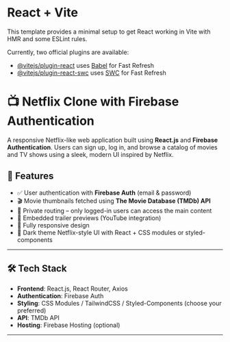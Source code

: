 # React + Vite

This template provides a minimal setup to get React working in Vite with HMR and some ESLint rules.

Currently, two official plugins are available:

- [@vitejs/plugin-react](https://github.com/vitejs/vite-plugin-react/blob/main/packages/plugin-react/README.md) uses [Babel](https://babeljs.io/) for Fast Refresh
- [@vitejs/plugin-react-swc](https://github.com/vitejs/vite-plugin-react-swc) uses [SWC](https://swc.rs/) for Fast Refresh

# 📺 Netflix Clone with Firebase Authentication

A responsive Netflix-like web application built using **React.js** and **Firebase Authentication**. Users can sign up, log in, and browse a catalog of movies and TV shows using a sleek, modern UI inspired by Netflix.

## 🚀 Features

- ✅ User authentication with **Firebase Auth** (email & password)
- 🎬 Movie thumbnails fetched using **The Movie Database (TMDb) API**
- 🔐 Private routing – only logged-in users can access the main content
- 🎥 Embedded trailer previews (YouTube integration)
- 📱 Fully responsive design
- 🌙 Dark theme Netflix-style UI with React + CSS modules or styled-components

---

## 🛠️ Tech Stack

- **Frontend**: React.js, React Router, Axios
- **Authentication**: Firebase Auth
- **Styling**: CSS Modules / TailwindCSS / Styled-Components (choose your preferred)
- **API**: TMDb API
- **Hosting**: Firebase Hosting (optional)

---


